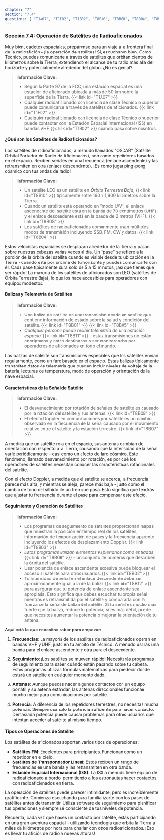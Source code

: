 ```yaml
---
chapter: "7"
section: "7.4"
questions: [ "T1A07", "T1E02", "T1B02", "T8B10", "T8B08", "T8B04", "T8B01", "T8B05", "T8B11", "T8B09", "T8B07", "T8B03", "T8B06", "T8B02", "T8B12" ]
---
```


### Sección 7.4: Operación de Satélites de Radioaficionados

Muy bien, cadetes espaciales, prepárense para un viaje a la frontera final de la radioafición - ¡la operación de satélites! Sí, escucharon bien. Como Técnico, puedes comunicarte a través de satélites que orbitan cientos de kilómetros sobre la Tierra, extendiendo el alcance de tu radio más allá del horizonte y potencialmente alrededor del globo. ¿No es genial?

> **Información Clave:** 
> * Según la Parte 97 de la FCC, una estación espacial es una estación de aficionado ubicada a más de 50 km sobre la superficie de la Tierra. {{< link id="T1A07" >}} 
> * Cualquier radioaficionado con licencia de clase Técnico o superior puede comunicarse a través de satélites de aficionados. {{< link id="T1E02" >}} 
> * Cualquier radioaficionado con licencia de clase Técnico o superior puede contactar con la Estación Espacial Internacional (ISS) en bandas VHF {{< link id="T1B02" >}} cuando pasa sobre nosotros.

#### ¿Qué son los Satélites de Radioaficionados?

Los satélites de radioaficionados, a menudo llamados "OSCAR" (Satélite Orbital Portador de Radio de Aficionados), son como repetidores basados en el espacio. Reciben señales en una frecuencia (enlace ascendente) y las retransmiten en otra (enlace descendente). ¡Es como jugar ping-pong cósmico con tus ondas de radio!

> **Información Clave:**
> * Un satélite LEO es un satélite en _**Ó**rbita **T**errestre **B**aja_, {{< link id="T8B10" >}} típicamente entre 160 y 1,900 kilómetros sobre la Tierra.
> * Cuando un satélite está operando en "modo U/V", el enlace ascendente del satélite está en la banda de 70 centímetros (UHF) y el enlace descendente está en la banda de 2 metros (VHF). {{< link id="T8B08" >}}
> * Los satélites de radioaficionados comúnmente usan múltiples modos de transmisión incluyendo SSB, FM, CW y datos. {{< link id="T8B04" >}}

Estos velocistas espaciales se desplazan alrededor de la Tierra y pasan sobre nuestras cabezas varias veces al día. Un "pase" se refiere a la porción de la órbita del satélite cuando es visible desde tu ubicación en la Tierra - cuando está por encima de tu horizonte y puedes comunicarte con él. Cada pase típicamente dura solo de 5 a 15 minutos, ¡así que tienes que ser rápido! La mayoría de los satélites de aficionados son LEO (satélites de Órbita Terrestre Baja), lo que los hace accesibles para operadores con equipos modestos.

#### Balizas y Telemetría de Satélites

> **Información Clave:**
> * Una baliza de satélite es una transmisión desde un satélite que contiene información de estado sobre la salud y condición del satélite. {{< link id="T8B01" >}} {{< link id="T8B05" >}}
> * *Cualquier persona puede recibir telemetría de una estación espacial* {{< link id="T8B11" >}} - estas transmisiones no están encriptadas y están destinadas a ser monitoreadas por operadores de aficionados en todo el mundo.

Las balizas de satélite son transmisiones especiales que los satélites envían regularmente, como un faro basado en el espacio. Estas balizas típicamente transmiten datos de telemetría que pueden incluir niveles de voltaje de la batería, lecturas de temperatura, modo de operación y orientación de la nave espacial.

#### Características de la Señal de Satélite

> **Información Clave:**
> * El desvanecimiento por rotación de señales de satélite es causado por la rotación del satélite y sus antenas. {{< link id="T8B09" >}}
> * El efecto Doppler en comunicaciones por satélite es un cambio observado en la frecuencia de la señal causado por el movimiento relativo entre el satélite y la estación terrestre. {{< link id="T8B07" >}}

A medida que un satélite rota en el espacio, sus antenas cambian de orientación con respecto a la Tierra, causando que la intensidad de la señal varíe periódicamente - casi como un efecto de faro cósmico. Este fenómeno, llamado desvanecimiento por rotación, es por qué los operadores de satélites necesitan conocer las características rotacionales del satélite.

Con el efecto Doppler, a medida que el satélite se acerca, la frecuencia parece más alta, y mientras se aleja, parece más baja - justo como el cambio de tono del silbido de un tren que pasa. Esto significa que tendrás que ajustar tu frecuencia durante el pase para compensar este efecto.

#### Seguimiento y Operación de Satélites

> **Información Clave:**
> * Los programas de seguimiento de satélites proporcionan mapas que muestran la posición en tiempo real de los satélites, información de temporización de pases y la frecuencia aparente incluyendo los efectos de desplazamiento Doppler. {{< link id="T8B03" >}}
> * *Estos programas utilizan elementos Keplerianos como entradas* {{< link id="T8B06" >}} - un conjunto de números que describen la órbita del satélite.
> * Usar potencia de enlace ascendente excesiva puede bloquear el acceso al satélite para otros usuarios. {{< link id="T8B02" >}}
> * Tu intensidad de señal en el enlace descendente debe ser aproximadamente igual a la de la baliza {{< link id="T8B12" >}} para asegurar que tu potencia de enlace ascendente sea apropiada. Esto significa que debes escuchar tu propia señal mientras es retransmitida por el satélite y compararla con la fuerza de la señal de baliza del satélite. Si tu señal es mucho más fuerte que la baliza, reduce tu potencia; si es más débil, puede que necesites aumentar la potencia o mejorar la orientación de tu antena.

Aquí está lo que necesitas saber para empezar:

1. **Frecuencias**: La mayoría de los satélites de radioaficionados operan en bandas VHF y UHF, justo en tu ámbito de Técnico. A menudo usarás una banda para el enlace ascendente y otra para el descendente.

2. **Seguimiento**: ¡Los satélites se mueven rápido! Necesitarás programas de seguimiento para saber cuándo están pasando sobre tu cabeza. Estos programas utilizan fórmulas matemáticas para predecir dónde estará un satélite en cualquier momento dado.
   
3. **Antenas**: Aunque puedes hacer algunos contactos con un equipo portátil y su antena estándar, las antenas direccionales funcionan mucho mejor para comunicaciones por satélite.

4. **Potencia**: A diferencia de los repetidores terrestres, no necesitas mucha potencia. Siempre usa solo la potencia suficiente para hacer contacto. Demasiada potencia puede causar problemas para otros usuarios que intentan acceder al satélite al mismo tiempo.

#### Tipos de Operaciones de Satélite

Los satélites de aficionados soportan varios tipos de operaciones:

- **Satélites FM**: Excelentes para principiantes. Funcionan como un repetidor en el cielo.
- **Satélites de Transpondedor Lineal**: Estos reciben un rango de frecuencias en una banda y las retransmiten en otra banda.
- **Estación Espacial Internacional (ISS)**: La ISS a menudo tiene equipo de radioaficionado a bordo, permitiendo a los astronautas hacer contactos con radioaficionados en tierra.

La operación de satélites puede parecer intimidante, pero es increíblemente gratificante. Comienza escuchando para familiarizarte con los pases de satélites antes de transmitir. Utiliza software de seguimiento para planificar tus operaciones y siempre sé consciente de tus niveles de potencia.

Recuerda, cada vez que haces un contacto por satélite, estás participando en una gran aventura espacial - utilizando tecnología que orbita la Tierra a miles de kilómetros por hora para charlar con otros radioaficionados. ¡Eso es llevar tu afición de radio a nuevas alturas!
